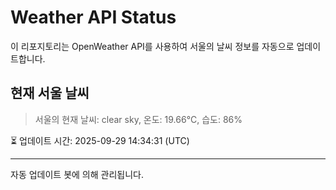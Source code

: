 
# Weather API Status

이 리포지토리는 OpenWeather API를 사용하여 서울의 날씨 정보를 자동으로 업데이트합니다.

## 현재 서울 날씨
> 서울의 현재 날씨: clear sky, 온도: 19.66°C, 습도: 86%

⏳ 업데이트 시간: 2025-09-29 14:34:31 (UTC)

---
자동 업데이트 봇에 의해 관리됩니다.
